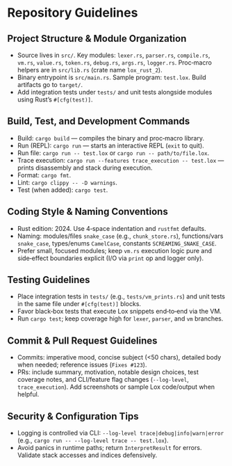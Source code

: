# Repository Guidelines

## Project Structure & Module Organization
- Source lives in `src/`. Key modules: `lexer.rs`, `parser.rs`, `compile.rs`, `vm.rs`, `value.rs`, `token.rs`, `debug.rs`, `args.rs`, `logger.rs`. Proc‑macro helpers are in `src/lib.rs` (crate name `lox_rust_2`).
- Binary entrypoint is `src/main.rs`. Sample program: `test.lox`. Build artifacts go to `target/`.
- Add integration tests under `tests/` and unit tests alongside modules using Rust’s `#[cfg(test)]`.

## Build, Test, and Development Commands
- Build: `cargo build` — compiles the binary and proc‑macro library.
- Run (REPL): `cargo run` — starts an interactive REPL (`exit` to quit).
- Run file: `cargo run -- test.lox` or `cargo run -- path/to/file.lox`.
- Trace execution: `cargo run --features trace_execution -- test.lox` — prints disassembly and stack during execution.
- Format: `cargo fmt`.
- Lint: `cargo clippy -- -D warnings`.
- Test (when added): `cargo test`.

## Coding Style & Naming Conventions
- Rust edition: 2024. Use 4‑space indentation and `rustfmt` defaults.
- Naming: modules/files `snake_case` (e.g., `chunk_store.rs`), functions/vars `snake_case`, types/enums `CamelCase`, constants `SCREAMING_SNAKE_CASE`.
- Prefer small, focused modules; keep `vm.rs` execution logic pure and side‑effect boundaries explicit (I/O via `print` op and logger only).

## Testing Guidelines
- Place integration tests in `tests/` (e.g., `tests/vm_prints.rs`) and unit tests in the same file under `#[cfg(test)]` blocks.
- Favor black‑box tests that execute Lox snippets end‑to‑end via the VM.
- Run `cargo test`; keep coverage high for `lexer`, `parser`, and `vm` branches.

## Commit & Pull Request Guidelines
- Commits: imperative mood, concise subject (<50 chars), detailed body when needed; reference issues (`Fixes #123`).
- PRs: include summary, motivation, notable design choices, test coverage notes, and CLI/feature flag changes (`--log-level`, `trace_execution`). Add screenshots or sample Lox code/output when helpful.

## Security & Configuration Tips
- Logging is controlled via CLI: `--log-level trace|debug|info|warn|error` (e.g., `cargo run -- --log-level trace -- test.lox`).
- Avoid panics in runtime paths; return `InterpretResult` for errors. Validate stack accesses and indices defensively.
